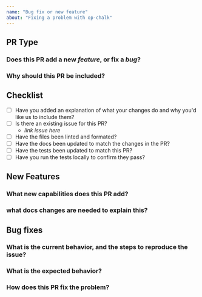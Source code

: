 ```yaml
---
name: "Bug fix or new feature"
about: "Fixing a problem with op-chalk"
---
```


## PR Type

### Does this PR add a new _feature_, or fix a _bug_?

### Why should this PR be included?

## Checklist

- [ ] Have you added an explanation of what your changes do and why you'd like us to include them?
- [ ] Is there an existing issue for this PR?
  - _link issue here_
- [ ] Have the files been linted and formated?
- [ ] Have the docs been updated to match the changes in the PR?
- [ ] Have the tests been updated to match this PR?
- [ ] Have you run the tests locally to confirm they pass?

## New Features

### What new capabilities does this PR add?

### what docs changes are needed to explain this?

## Bug fixes

### What is the current behavior, and the steps to reproduce the issue?

### What is the expected behavior?

### How does this PR fix the problem?
